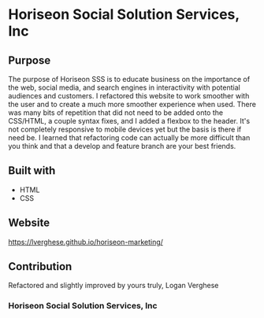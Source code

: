 # Horiseon Social Solution Services, Inc

## Purpose
The purpose of Horiseon SSS is to educate business on the importance of the web, social media, and search engines in interactivity with potential audiences and customers. I refactored this website to work smoother with the user and to create a much more smoother experience when used. There was many bits of repetition that did not need to be added onto the CSS/HTML, a couple syntax fixes, and I added a flexbox to the header. It's not completely responsive to mobile devices yet but the basis is there if need be. I learned that refactoring code can actually be more difficult than you think and that a develop and feature branch are your best friends.

## Built with
* HTML
* CSS

## Website
 https://lverghese.github.io/horiseon-marketing/

## Contribution
Refactored and slightly improved by yours truly,
Logan Verghese

### Horiseon Social Solution Services, Inc
